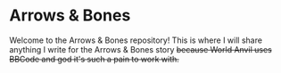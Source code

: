 # Arrows & Bones
Welcome to the Arrows & Bones repository! This is where I will share anything I write for the Arrows & Bones story ~~because World Anvil uses BBCode and god it's such a pain to work with.~~ 